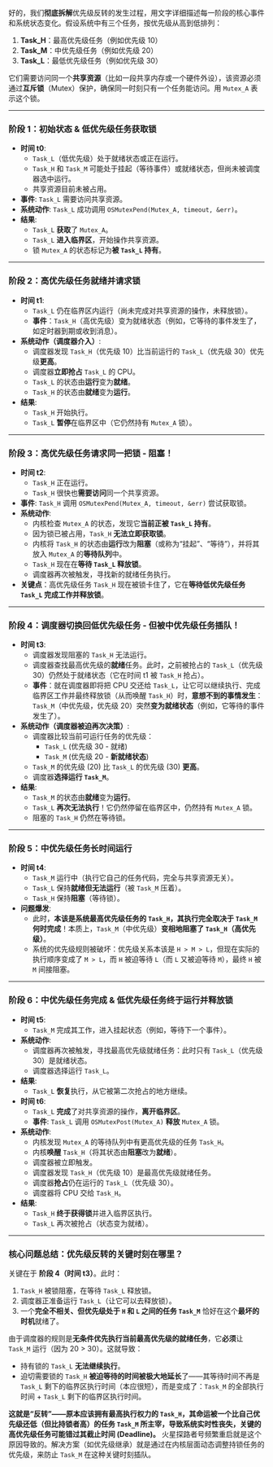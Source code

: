 好的，我们**彻底拆解**优先级反转的发生过程，用文字详细描述每一阶段的核心事件和系统状态变化。假设系统中有三个任务，按优先级从高到低排列：

1.  **Task_H**：最高优先级任务（例如优先级 10）
2.  **Task_M**：中优先级任务（例如优先级 20）
3.  **Task_L**：最低优先级任务（例如优先级 30）

它们需要访问同一个**共享资源**（比如一段共享内存或一个硬件外设），该资源必须通过**互斥锁**（Mutex）保护，确保同一时刻只有一个任务能访问。用 `Mutex_A` 表示这个锁。

---

### **阶段 1：初始状态 & 低优先级任务获取锁**
*   **时间 t0**:
    *   `Task_L`（低优先级）处于就绪状态或正在运行。
    *   `Task_H` 和 `Task_M` 可能处于挂起（等待事件）或就绪状态，但尚未被调度器选中运行。
    *   共享资源目前未被占用。
*   **事件**: `Task_L` 需要访问共享资源。
*   **系统动作**: `Task_L` 成功调用 `OSMutexPend(Mutex_A, timeout, &err)`。
*   **结果**:
    *   `Task_L` **获取**了 `Mutex_A`。
    *   `Task_L` **进入临界区**，开始操作共享资源。
    *   锁 `Mutex_A` 的状态标记为**被 `Task_L` 持有**。

---

### **阶段 2：高优先级任务就绪并请求锁**
*   **时间 t1**:
    *   `Task_L` 仍在临界区内运行（尚未完成对共享资源的操作，未释放锁）。
    *   **事件**：`Task_H`（高优先级）变为就绪状态（例如，它等待的事件发生了，如定时器到期或收到消息）。
*   **系统动作（调度器介入）**:
    *   调度器发现 `Task_H`（优先级 10）比当前运行的 `Task_L`（优先级 30）优先级**更高**。
    *   调度器**立即抢占** `Task_L` 的 CPU。
    *   `Task_L` 的状态由**运行**变为**就绪**。
    *   `Task_H` 的状态由**就绪**变为**运行**。
*   **结果**:
    *   `Task_H` 开始执行。
    *   `Task_L` **暂停**在临界区中（它仍然持有 `Mutex_A` 锁）。

---

### **阶段 3：高优先级任务请求同一把锁 - 阻塞！**
*   **时间 t2**:
    *   `Task_H` 正在运行。
    *   `Task_H` 很快也**需要访问**同一个共享资源。
*   **事件**: `Task_H` 调用 `OSMutexPend(Mutex_A, timeout, &err)` 尝试获取锁。
*   **系统动作**:
    *   内核检查 `Mutex_A` 的状态，发现它**当前正被 `Task_L` 持有**。
    *   因为锁已被占用，`Task_H` **无法立即获取锁**。
    *   内核将 `Task_H` 的状态由**运行**改为**阻塞**（或称为“挂起”、“等待”），并将其放入 `Mutex_A` 的**等待队列**中。
    *   `Task_H` 现在在**等待 `Task_L` 释放锁**。
    *   调度器再次被触发，寻找新的就绪任务执行。
*   **关键点**：高优先级任务 `Task_H` 现在被锁卡住了，它在**等待低优先级任务 `Task_L` 完成工作并释放锁**。

---

### **阶段 4：调度器切换回低优先级任务 - 但被中优先级任务插队！**
*   **时间 t3**:
    *   调度器发现阻塞的 `Task_H` 无法运行。
    *   调度器查找最高优先级的**就绪**任务。此时，之前被抢占的 `Task_L`（优先级 30）仍然处于就绪状态（它在时间 t1 被 `Task_H` 抢占）。
    *   **事件**：就在调度器即将把 CPU 交还给 `Task_L`，让它可以继续执行、完成临界区工作并最终释放锁（从而唤醒 `Task_H`）时，**意想不到的事情发生**：`Task_M`（中优先级，优先级 20）突然**变为就绪状态**（例如，它等待的事件发生了）。
*   **系统动作（调度器被迫再次决策）**:
    *   调度器比较当前可运行任务的优先级：
        *   `Task_L` (优先级 30 - 就绪)
        *   `Task_M` (优先级 20 - **新就绪状态**)
    *   `Task_M` 的优先级 (20) 比 `Task_L` 的优先级 (30) **更高**。
    *   调度器**选择运行 `Task_M`**。
*   **结果**:
    *   `Task_M` 的状态由**就绪**变为**运行**。
    *   `Task_L` **再次无法执行**！它仍然停留在临界区中，仍然持有 `Mutex_A` 锁。
    *   阻塞的 `Task_H` 仍然在等待锁。

---

### **阶段 5：中优先级任务长时间运行**
*   **时间 t4**:
    *   `Task_M` 运行中（执行它自己的任务代码，完全与共享资源无关）。
    *   `Task_L` 保持**就绪但无法运行**（被 `Task_M` 压着）。
    *   `Task_H` 保持**阻塞**（等待锁）。
*   **问题爆发**:
    *   此时，**本该是系统最高优先级任务的 `Task_H`，其执行完全取决于 `Task_M` 何时完成**！本质上，`Task_M`（中优先级）**变相地阻塞了 `Task_H`（高优先级）**。
    *   系统的优先级规则被破坏：优先级关系本该是 `H > M > L`，但现在实际的执行顺序变成了 `M > L`，而 `H` 被迫等待 `L`（而 `L` 又被迫等待 `M`），最终 `H` 被 `M` 间接阻塞。

---

### **阶段 6：中优先级任务完成 & 低优先级任务终于运行并释放锁**
*   **时间 t5**:
    *   `Task_M` 完成其工作，进入挂起状态（例如，等待下一个事件）。
*   **系统动作**:
    *   调度器再次被触发，寻找最高优先级就绪任务：此时只有 `Task_L`（优先级 30）是就绪状态。
    *   调度器选择运行 `Task_L`。
*   **结果**:
    *   `Task_L` **恢复**执行，从它被第二次抢占的地方继续。
*   **时间 t6**:
    *   `Task_L` **完成**了对共享资源的操作，**离开临界区**。
    *   **事件**: `Task_L` 调用 `OSMutexPost(Mutex_A)` **释放** `Mutex_A` 锁。
*   **系统动作**:
    *   内核发现 `Mutex_A` 的等待队列中有更高优先级的任务 `Task_H`。
    *   内核**唤醒** `Task_H`（将其状态由**阻塞**改为**就绪**）。
    *   调度器被立即触发。
    *   调度器发现 `Task_H`（优先级 10）是最高优先级就绪任务。
    *   调度器**抢占**仍在运行的 `Task_L`（优先级 30）。
    *   调度器将 CPU 交给 `Task_H`。
*   **结果**:
    *   `Task_H` **终于获得锁**并进入临界区执行。
    *   `Task_L` 再次被抢占（状态变为就绪）。

---

### **核心问题总结：优先级反转的关键时刻在哪里？**

关键在于 **阶段 4（时间 t3）**。此时：

1.  `Task_H` 被锁阻塞，在等待 `Task_L` 释放锁。
2.  调度器正准备运行 `Task_L`（让它可以去释放锁）。
3.  一个**完全不相关、但优先级处于 `H` 和 `L` 之间的任务 `Task_M`** 恰好在这个**最坏的时机**就绪了。

由于调度器的规则是**无条件优先执行当前最高优先级的就绪任务**，它**必须**让 `Task_M` 运行（因为 20 > 30）。这就导致：

*   持有锁的 `Task_L` **无法继续执行**。
*   迫切需要锁的 `Task_H` **被迫等待的时间被极大地延长**了——其等待时间不再是 `Task_L` 剩下的临界区执行时间（本应很短），而是变成了：`Task_M` 的全部执行时间 + `Task_L` 剩下的临界区执行时间。

**这就是“反转”——原本应该拥有最高执行权力的 `Task_H`，其命运被一个比自己优先级还低（但比持锁者高）的任务 `Task_M` 所主宰，导致系统实时性丧失，关键的高优先级任务可能错过其截止时间 (Deadline)。** 火星探路者号频繁重启就是这个原因导致的。解决方案（如优先级继承）就是通过在内核层面动态调整持锁任务的优先级，来防止 `Task_M` 在这种关键时刻插队。